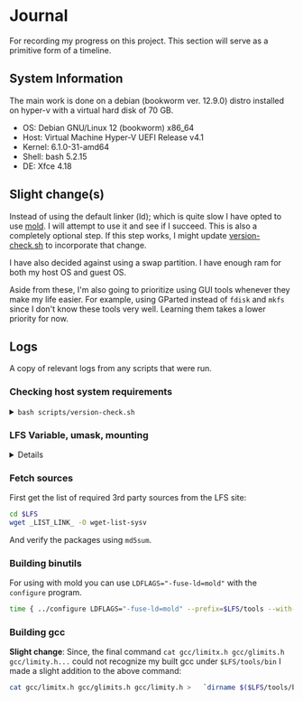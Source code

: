 # Journal
For recording my progress on this project. This section will serve as a primitive form of a timeline.

## System Information
The main work is done on a debian (bookworm ver. 12.9.0) distro installed on hyper-v with a virtual hard disk of 70 GB.

- OS: Debian GNU/Linux 12 (bookworm) x86_64 
- Host: Virtual Machine Hyper-V UEFI Release v4.1
- Kernel: 6.1.0-31-amd64
- Shell: bash 5.2.15
- DE: Xfce 4.18

## Slight change(s)
Instead of using the default linker (ld); which is quite slow I have opted to use [mold](https://github.com/rui314/mold?tab=readme-ov-file#compile-mold).
I will attempt to use it and see if I succeed. This is also a completely optional step. If this step works, I 
might update [version-check.sh](scripts/version-check.sh) to incorporate that change.

I have also decided against using a swap partition. I have enough ram for both my host OS and guest OS.

Aside from these, I'm also going to prioritize using GUI tools whenever they make my life easier. For example,
using GParted instead of `fdisk` and `mkfs` since I don't know these tools very well. Learning them takes a lower priority for now.

## Logs
A copy of relevant logs from any scripts that were run.

### Checking host system requirements


<details>
<summary><code>bash scripts/version-check.sh</code></summary>
  
```bash 
OK:    Coreutils 9.1    >= 8.1
OK:    Bash      5.2.15 >= 3.2
ERROR: Cannot find ld (Binutils)
ERROR: Cannot find bison (Bison)
OK:    Diffutils 3.8    >= 2.8.1
OK:    Findutils 4.9.0  >= 4.2.31
ERROR: Cannot find gawk (Gawk)
ERROR: Cannot find gcc (GCC)
ERROR: Cannot find g++ (GCC (C++))
OK:    Grep      3.8    >= 2.5.1a
OK:    Gzip      1.12   >= 1.3.12
ERROR: Cannot find m4 (M4)
ERROR: Cannot find make (Make)
OK:    Patch     2.7.6  >= 2.5.4
OK:    Perl      5.36.0 >= 5.8.8
OK:    Python    3.11.2 >= 3.4
OK:    Sed       4.9    >= 4.1.5
OK:    Tar       1.34   >= 1.22
ERROR: Cannot find texi2any (Texinfo)
OK:    Xz        5.4.1  >= 5.0.0
OK:    Linux Kernel 6.1.0 >= 5.4
OK:    Linux Kernel supports UNIX 98 PTY
Aliases:
ERROR: awk  is NOT GNU
ERROR: yacc is NOT Bison
ERROR: sh   is NOT Bash
Compiler check:
scripts/version-check.sh: line 93: g++: command not found
ERROR: g++ does NOT work
OK: nproc reports 8 logical cores are available
```

Most of these errors can be fixed by:
```bash
sudo apt install build-essential
```

**Cannot find texi2any (TexInfo)**: `sudo apt install texinfo`

**awk is NOT GNU** | **yacc is NOT Bison**: `sudo apt install gawk bison`

<details>
<summary><strong>sh is NOT Bash</strong></summary>

The [`chsh`](https://manpages.ubuntu.com/manpages/focal/en/man1/chsh.1.html) command did NOT work on my system.

So I resorted to a rather unsightly solution:

```bash
sudo ln -sf /usr/bin/bash /usr/bin/sh
```
</details>
</details>


### LFS Variable, umask, mounting

<details>
  
In `.bashrc` for users **root** and **laughingclouds** (replace with your username):

```bash
export LFS=/mnt/lfs
umask 022    # my systems default value was already 0022
```

For mounting the lfs parition:

```bash
sudo mkdir -pv /mnt/$LFS    # parents, verbose
sudo mount -v -t ext4 /dev/sda3 $LFS    # verbose, type
```

For automatically mounting on every startup `sudo nano /etc/fstab`:

```bash
# new lfs partition /dev/sda3
/dev/sda3 /mnt/lfs      ext4    defaults        1       1
```
</details>


### Fetch sources

First get the list of required 3rd party sources from the LFS site:

```bash
cd $LFS
wget _LIST_LINK_ -O wget-list-sysv
```

And verify the packages using `md5sum`.


### Building binutils

For using with mold you can use `LDFLAGS="-fuse-ld=mold"` with the `configure` program.

```bash
time { ../configure LDFLAGS="-fuse-ld=mold" --prefix=$LFS/tools --with-sysroot=$LFS --target=$LFS_TGT --disable-nls --enable-gprofng=no --disable-werror --enable-new-dtags --enable-default-hash-style=gnu && make && make install; }
```

### Building gcc

**Slight change**:
Since, the final command `cat gcc/limitx.h gcc/glimits.h gcc/limity.h...` could not recognize my built gcc under `$LFS/tools/bin`
I made a slight addition to the above command:

```bash
cat gcc/limitx.h gcc/glimits.h gcc/limity.h >   `dirname $($LFS/tools/bin/$LFS_TGT-gcc -print-libgcc-file-name)`/include/limits.h
```
